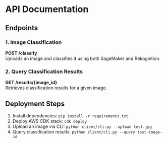 # API Documentation

## Endpoints

### 1. Image Classification

**POST /classify**  
Uploads an image and classifies it using both SageMaker and Rekognition.

### 2. Query Classification Results

**GET /results/{image_id}**  
Retrieves classification results for a given image.

## Deployment Steps

1. Install dependencies: `pip install -r requirements.txt`
2. Deploy AWS CDK stack: `cdk deploy`
3. Upload an image via CLI: `python client/cli.py --upload test.jpg`
4. Query classification results: `python client/cli.py --query test-image-id`
